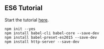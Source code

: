 ## ES6 Tutorial

Start the tutorial [here](http://ccoenraets.github.io/es6-tutorial).

```
npm init --yes
npm install babel-cli babel-core --save-dev
npm install babel-preset-es2015 --save-dev
npm install http-server --save-dev
```
